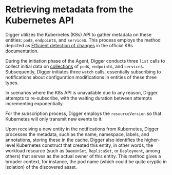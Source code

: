 # Retrieving metadata from the Kubernetes API

Digger utilizes the Kubernetes (K8s) API to gather metadata on these entities: `pod`s, `endpoint`s, and `service`s. This process employs the method depicted as [Efficient detection of changes](https://kubernetes.io/docs/reference/using-api/api-concepts/#efficient-detection-of-changes) in the official K8s documentation.

During the initiation phase of the Agent, Digger conducts three `list` calls to collect initial data on [collections](https://kubernetes.io/docs/reference/using-api/api-concepts/#collections) of `pod`s, `endpoint`s, and `service`s. Subsequently, Digger initiates three `watch` calls, essentially subscribing to notifications about configuration modifications in entities of these three types.

In scenarios where the K8s API is unavailable due to any reason, Digger attempts to re-subscribe, with the waiting duration between attempts incrementing exponentially.

For the subscription process, Digger employs the `resourceVersion` so that Kubernetes will only transmit new events to it.

Upon receiving a new entity in the notifications from Kubernetes, Digger processes the metadata, such as the name, namespace, labels, and annotations, storing these in the cache. Digger also identifies the higher-level Kubernetes construct that created this entity, in other words, the workload resource (such as `DaemonSet`, `ReplicaSet`, or `Deployment`, among others) that serves as the actual owner of this entity. This method gives a broader context, for instance, the pod name (which could be quite cryptic in isolation) of the discovered asset.

